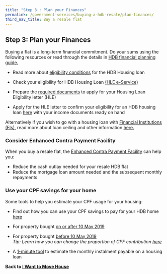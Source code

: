 ```yaml
---
title: "Step 3 : Plan your Finances"
permalink: /government-services/buying-a-hdb-resale/plan-finances/
third_nav_title: Buy a resale flat
---
```


## Step 3: Plan your Finances

Buying a flat is a long-term financial commitment. 
Do your sums using the following resources or read through the details in <a href="https://www.hdb.gov.sg/cs/infoweb/residential/financing-a-flat-purchase/step-by-step-guide-to-financial-planning" target="_blank">HDB financial planning guide.</a>


- Read more about <a href="https://hdb.gov.sg/cs/infoweb/residential/financing-a-flat-purchase/housing-loan-from-hdb/eligibility-conditions" target="_blank">eligibility conditions</a> for the HDB Housing loan

- Check your eligibility for HDB Housing Loan <a href="https://services2.hdb.gov.sg/webapp/BP13EligCheck/BP13SHome?strSystem=CHECK" target="_blank">(HLE e-Service)</a>

- Prepare the <a href="https://hdb.gov.sg/cs/infoweb/residential/financing-a-flat-purchase/housing-loan-from-hdb/income-guidelines-and-other-documents" target="_blank">required documents</a> to apply for your Housing Loan Eligibility letter (HLE)

- Apply for the HLE letter to confirm your eligibility for an HDB housing loan <a href="https://services2.hdb.gov.sg/webapp/BP27AWHLEApplication/BP27SHome" target="_blank">here</a> with your income documents ready on hand

Alternatively if you wish to go with a housing loan with <a href="https://eservices.mas.gov.sg/fid" target="_blank">Financial Institutions (FIs)</a>, read more about loan ceiling and other information <a href="https://hdb.gov.sg/cs/infoweb/residential/financing-a-flat-purchase/housing-loan-from-banks" target="_blank">here.</a>


### Consider Enhanced Contra Payment Facility

When you buy a resale flat, the <a href="https://www.hdb.gov.sg/cs/infoweb/residential/buying-a-flat/resale/procedures/resale-application/enhanced-contra-facility" target="_blank">Enhanced Contra Payment Facility</a> can help you:

- Reduce the cash outlay needed for your resale HDB flat
- Reduce the mortgage loan amount needed and the subsequent monthly repayments


### Use your CPF savings for your home

Some tools to help you estimate your CPF usage for your housing:

- Find out how you can use your CPF savings to pay for your HDB home <a href="https://www.cpf.gov.sg/Members/Schemes/schemes/housing/public-housing-scheme" target="_blank">here</a>

- For property bought <a href="https://www.cpf.gov.sg/eSvc/Web/Schemes/CpfHousingUsage/Input1" target="_blank">on or after 10 May 2019</a>

- For property bought <a href="https://www.cpf.gov.sg/eSvc/Web/Schemes/CpfHousingWithdrawalLimits/CpfHousingWithdrawalLimits" target="_blank">before 10 May 2019</a><br>
*Tip: Learn how you can change the proportion of CPF contribution <a href="https://www.cpf.gov.sg/members/FAQ/schemes/housing/housing-scheme/FAQDetails?category=housing&group=Housing+Scheme&ajfaqid=2185620&folderid=11415" target="_blank">here</a>*

- A <a href="https://www.cpf.gov.sg/eSvc/Web/Schemes/MonthlyInstallment/MonthlyInstallmentCalculate" target="_blank">1-minute tool</a> to estimate the monthly instalment payable on a housing loan

**Back to [I Want to Move House](/government-services/move-house/overview/)**
